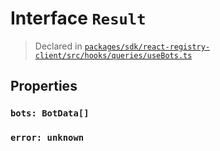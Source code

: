 # Interface `Result`
> Declared in [`packages/sdk/react-registry-client/src/hooks/queries/useBots.ts`]()


## Properties
### `bots: BotData[]`
### `error: unknown`